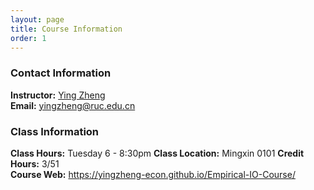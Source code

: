 ```yaml
---
layout: page
title: Course Information
order: 1
---
```


### Contact Information
**Instructor:** [Ying Zheng](https://yingzheng-econ.github.io)  
**Email:** [yingzheng@ruc.edu.cn](mailto:yingzheng@ruc.edu.cn)

### Class Information
**Class Hours:** Tuesday 6 - 8:30pm
**Class Location:** Mingxin 0101
**Credit Hours:** 3/51  
**Course Web:** https://yingzheng-econ.github.io/Empirical-IO-Course/  
